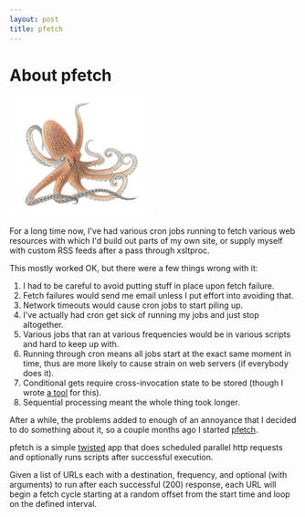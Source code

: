 ```yaml
---
layout: post
title: pfetch
---
```


# About pfetch

<div>
	<img alt="octopus" src="/images/octopus.png" class="floatright"/>
</div>

For a long time now, I've had various cron jobs running to fetch various web
resources with which I'd build out parts of my own site, or supply myself with
custom RSS feeds after a pass through xsltproc.

This mostly worked OK, but there were a few things wrong with it:

1. I had to be careful to avoid putting stuff in place upon fetch failure.
2. Fetch failures would send me email unless I put effort into avoiding that.
3. Network timeouts would cause cron jobs to start piling up.
4. I've actually had cron get sick of running my jobs and just stop altogether.
5. Various jobs that ran at various frequencies would be in various scripts and hard to keep up with.
6. Running through cron means all jobs start at the exact same moment in time, thus are more likely to cause strain on web servers (if everybody does it).
7. Conditional gets require cross-invocation state to be stored (though I wrote [a tool][1] for this).
8. Sequential processing meant the whole thing took longer.

After a while, the problems added to enough of an annoyance that I decided to
do something about it, so a couple months ago I started
[pfetch](http://github.com/dustin/pfetch).

pfetch is a simple [twisted][2] app that does scheduled parallel http requests
and optionally runs scripts after successful execution.

Given a list of URLs each with a destination, frequency, and optional (with
arguments) to run after each successful (200) response, each URL will begin a
fetch cycle starting at a random offset from the start time and loop on the
defined interval.

[1]:http://github.com/dustin/snippets/tree/master/python/net/http/fetch.py
[2]:http://twistedmatrix.com/
